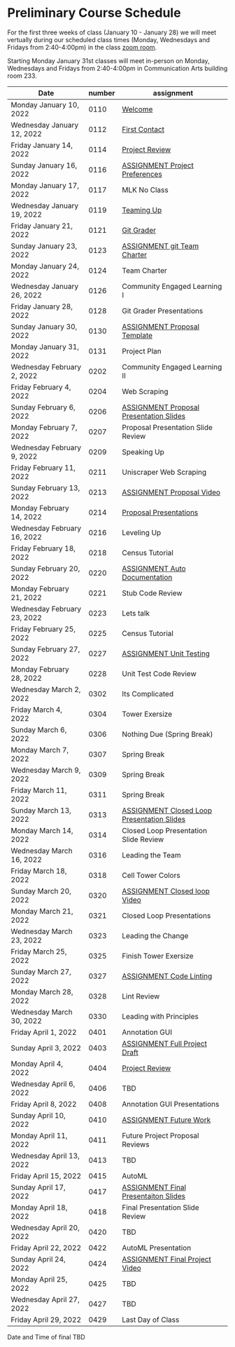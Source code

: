 # Preliminary Course Schedule
For the first three weeks of class (January 10 - January 28) we will meet vertually during our scheduled class times (Monday, Wednesdays and Fridays from 2:40-4:00pm) in the class [zoom room](https://msu.zoom.us/j/96333643100).

Starting Monday January 31st classes will meet in-person on Monday, Wednesdays and Fridays from 2:40-4:00pm in Communication Arts building room 233.

| Date |  number | assignment |
|------|---------|------------|
|  Monday January 10, 2022  | 0110 |  [Welcome](0110-Welcome) |
|  Wednesday January 12, 2022  | 0112 |  [First Contact](0112-First_Contact) |
|  Friday January 14, 2022  | 0114 |  [Project Review](0114-Project_Review) |
|  Sunday January 16, 2022  | 0116 |  [ASSIGNMENT Project Preferences](0116-ASSIGNMENT_Project_Preferences) |
| Monday January 17, 2022   | 0117 | MLK No Class |
|  Wednesday January 19, 2022  | 0119 |  [Teaming Up](0119-Teaming_Up) |
|  Friday January 21, 2022  | 0121 |  [Git Grader](0121-Git_Grader) |
|  Sunday January 23, 2022  | 0123 |  [ASSIGNMENT git Team Charter](0123-ASSIGNMENT_git_Team_Charter) |
| Monday January 24, 2022   | 0124 | Team Charter |
| Wednesday January 26, 2022   | 0126 | Community Engaged Learning I |
| Friday January 28, 2022   | 0128 | Git Grader Presentations |
|  Sunday January 30, 2022  | 0130 |  [ASSIGNMENT Proposal Template](0130-ASSIGNMENT_Proposal_Template) |
| Monday January 31, 2022   | 0131 | Project Plan |
| Wednesday February 2, 2022   | 0202 | Community Engaged Learning II |
| Friday February 4, 2022   | 0204 | Web Scraping |
|  Sunday February 6, 2022  | 0206 |  [ASSIGNMENT Proposal Presentation Slides](0206-ASSIGNMENT_Proposal_Presentation_Slides) |
| Monday February 7, 2022   | 0207 | Proposal Presentation Slide Review |
| Wednesday February 9, 2022   | 0209 | Speaking Up |
| Friday February 11, 2022   | 0211 | Uniscraper Web Scraping |
|  Sunday February 13, 2022  | 0213 |  [ASSIGNMENT Proposal Video](0213-ASSIGNMENT_Proposal_Video) |
|  Monday February 14, 2022  | 0214 |  [Proposal Presentations](0214-Proposal_Presentations) |
| Wednesday February 16, 2022   | 0216 | Leveling Up |
| Friday February 18, 2022   | 0218 | Census Tutorial |
|  Sunday February 20, 2022  | 0220 |  [ASSIGNMENT Auto Documentation](0220-ASSIGNMENT_Auto_Documentation) |
| Monday February 21, 2022   | 0221 | Stub Code Review |
| Wednesday February 23, 2022   | 0223 | Lets talk |
| Friday February 25, 2022   | 0225 | Census Tutorial |
|  Sunday February 27, 2022  | 0227 |  [ASSIGNMENT Unit Testing](0227-ASSIGNMENT_Unit_Testing) |
| Monday February 28, 2022   | 0228 | Unit Test Code Review |
| Wednesday March 2, 2022   | 0302 | Its Complicated |
| Friday March 4, 2022   | 0304 | Tower Exersize |
| Sunday March 6, 2022   | 0306 | Nothing Due (Spring Break) |
| Monday March 7, 2022   | 0307 | Spring Break |
| Wednesday March 9, 2022   | 0309 | Spring Break |
| Friday March 11, 2022   | 0311 | Spring Break |
|  Sunday March 13, 2022  | 0313 |  [ASSIGNMENT Closed Loop Presentation Slides](0313-ASSIGNMENT_Closed_Loop_Presentation_Slides) |
| Monday March 14, 2022   | 0314 | Closed Loop Presentation Slide Review |
| Wednesday March 16, 2022   | 0316 | Leading the Team |
| Friday March 18, 2022   | 0318 | Cell Tower Colors |
|  Sunday March 20, 2022  | 0320 |  [ASSIGNMENT Closed loop Video](0320-ASSIGNMENT_Closed_loop_Video) |
| Monday March 21, 2022   | 0321 | Closed Loop Presentations |
| Wednesday March 23, 2022   | 0323 | Leading the Change |
| Friday March 25, 2022   | 0325 | Finish Tower Exersize |
|  Sunday March 27, 2022  | 0327 |  [ASSIGNMENT Code Linting](0327-ASSIGNMENT_Code_Linting) |
| Monday March 28, 2022   | 0328 | Lint Review |
| Wednesday March 30, 2022   | 0330 | Leading with Principles |
| Friday April 1, 2022   | 0401 | Annotation GUI |
|  Sunday April 3, 2022  | 0403 |  [ASSIGNMENT Full Project Draft](0403-ASSIGNMENT_Full_Project_Draft) |
|  Monday April 4, 2022  | 0404 |  [Project Review](0404-Project_Review) |
| Wednesday April 6, 2022   | 0406 | TBD |
| Friday April 8, 2022   | 0408 | Annotation GUI Presentations |
|  Sunday April 10, 2022  | 0410 |  [ASSIGNMENT Future Work](0410-ASSIGNMENT_Future_Work) |
| Monday April 11, 2022   | 0411 | Future Project Proposal Reviews |
| Wednesday April 13, 2022   | 0413 | TBD |
| Friday April 15, 2022   | 0415 | AutoML |
|  Sunday April 17, 2022  | 0417 |  [ASSIGNMENT Final Presentaiton Slides](0417-ASSIGNMENT_Final_Presentaiton_Slides) |
| Monday April 18, 2022   | 0418 | Final Presentation Slide Review |
| Wednesday April 20, 2022   | 0420 | TBD |
| Friday April 22, 2022   | 0422 | AutoML Presentation |
|  Sunday April 24, 2022  | 0424 |  [ASSIGNMENT Final Project Video](0424-ASSIGNMENT_Final_Project_Video) |
| Monday April 25, 2022   | 0425 | TBD |
| Wednesday April 27, 2022   | 0427 | TBD |
| Friday April 29, 2022   | 0429 | Last Day of Class |

Date and Time of final TBD
